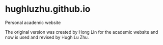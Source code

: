 # hughluzhu.github.io
Personal academic website

The original version was created by Hong Lin for the academic website and now is used and revised by Hugh Lu Zhu.
